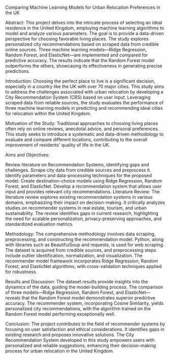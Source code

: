 Comparing Machine Learning Models for Urban Relocation Preferences in the UK

Abstract:
This project delves into the intricate process of selecting an ideal residence in the United Kingdom, employing machine learning algorithms to model and analyze various parameters. The goal is to provide a data-driven perspective for choosing favorable living places. The study explores personalized city recommendations based on scraped data from credible online sources. Three machine learning models—Ridge Regression, Random Forest, and ElasticNet—are implemented and compared for predictive accuracy. The results indicate that the Random Forest model outperforms the others, showcasing its effectiveness in generating precise predictions.

Introduction:
Choosing the perfect place to live is a significant decision, especially in a country like the UK with over 70 major cities. This study aims to address the challenges associated with urban relocation by developing a City Recommendation System (CRS) based on user input. Leveraging scraped data from reliable sources, the study evaluates the performance of three machine learning models in predicting and recommending ideal cities for relocation within the United Kingdom.

Motivation of the Study:
Traditional approaches to choosing living places often rely on online reviews, anecdotal advice, and personal preferences. This study seeks to introduce a systematic and data-driven methodology to evaluate and compare different locations, contributing to the overall improvement of residents' quality of life in the UK.

Aims and Objectives:

Review literature on Recommendation Systems, identifying gaps and challenges.
Scrape city data from credible sources and preprocess it.
Identify parameters and data-processing techniques for the proposed model.
Create destination-choice models using Ridge Regression, Random Forest, and ElasticNet.
Develop a recommendation system that allows user input and provides relevant city recommendations.
Literature Review:
The literature review explores existing recommendation systems in various domains, emphasizing their impact on decision-making. It critically analyzes studies on recommender systems in real estate, tourism, and urban sustainability. The review identifies gaps in current research, highlighting the need for scalable personalization, privacy-preserving approaches, and standardized evaluation metrics.

Methodology:
The comprehensive methodology involves data scraping, preprocessing, and constructing the recommendation model. Python, along with libraries such as BeautifulSoup and requests, is used for web scraping. The dataset is acquired from credible sources, and preprocessing steps include outlier identification, normalization, and visualization. The recommender model framework incorporates Ridge Regression, Random Forest, and ElasticNet algorithms, with cross-validation techniques applied for robustness.

Results and Discussion:
The dataset results provide insights into the dynamics of the data, guiding the model-building process. The comparison of three models—Ridge Regression, Random Forest, and ElasticNet—reveals that the Random Forest model demonstrates superior predictive accuracy. The recommender system, incorporating Cosine Similarity, yields personalized city recommendations, with the algorithm trained on the Random Forest model performing exceptionally well.

Conclusion:
The project contributes to the field of recommender systems by focusing on user satisfaction and ethical considerations. It identifies gaps in existing research and proposes innovative solutions. The City Recommendation System developed in this study empowers users with personalized and reliable suggestions, enhancing their decision-making process for urban relocation in the United Kingdom.
